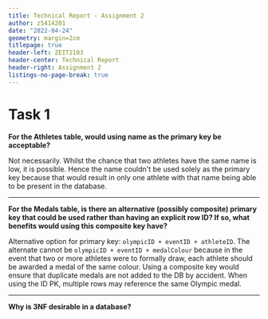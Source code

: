 ```yaml
---
title: Technical Report - Assignment 2
author: z5414201
date: "2022-04-24"
geometry: margin=2cm
titlepage: true
header-left: ZEIT2103
header-center: Technical Report
header-right: Assignment 2
listings-no-page-break: true
---
```


# Task 1

**For the Athletes table, would using name as the primary key be acceptable?**

Not necessarily. Whilst the chance that two athletes have the same name is low, it is possible. Hence the name couldn't be used solely as the primary key because that would result in only one athlete with that name being able to be present in the database.

<hr> 

**For the Medals table, is there an alternative (possibly composite) primary key that could be used rather than having an explicit row ID? If so, what benefits would using this composite key have?**

Alternative option for primary key: `olympicID + eventID + athleteID`. The alternate cannot be `olympicID + eventID + medalColour` because in the event that two or more athletes were to formally draw, each athlete should be awarded a medal of the same colour. Using a composite key would ensure that duplicate medals are not added to the DB by accident. When using the ID PK, multiple rows may reference the same Olympic medal.

<hr>

**Why is 3NF desirable in a database?**



